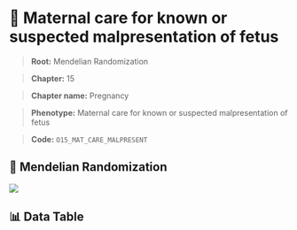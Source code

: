 # 🧪 Maternal care for known or suspected malpresentation of fetus

> **Root:** Mendelian Randomization

> **Chapter:** 15  

> **Chapter name:** Pregnancy

> **Phenotype:** Maternal care for known or suspected malpresentation of fetus  

> **Code:** `O15_MAT_CARE_MALPRESENT`

## 🧬 Mendelian Randomization  

<img src="/MR/Figures/Forward/O15_MAT_CARE_MALPRESENT.png"/>

## 📊 Data Table

<CsvTableMRF src="/MR_Data/Forward/O15_MAT_CARE_MALPRESENT.csv"/>
